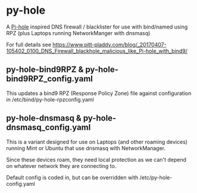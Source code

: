# py-hole
A [Pi-hole](https://github.com/pi-hole/pi-hole) inspired DNS firewall / blacklister for use with bind/named using RPZ (plus Laptops running NetworkManger with dnsmasq)

For full details see https://www.pitt-pladdy.com/blog/_20170407-105402_0100_DNS_Firewall_blackhole_malicious_like_Pi-hole_with_bind9/

## py-hole-bind9RPZ & py-hole-bind9RPZ_config.yaml
This updates a bind9 RPZ (Response Policy Zone) file against configuration in /etc/bind/py-hole-rpzconfig.yaml

## py-hole-dnsmasq & py-hole-dnsmasq_config.yaml
This is a variant designed for use on Laptops (and other roaming devices) running Mint or Ubuntu that use dnsmasq with NetworkManager.

Since these devices roam, they need local protection as we can't depend on whatever network they are connecting to.

Default config is coded in, but can be overridden with /etc/py-hole-config.yaml

